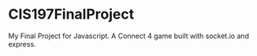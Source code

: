 # CIS197FinalProject
My Final Project for Javascript. A Connect 4 game built with socket.io and express.
